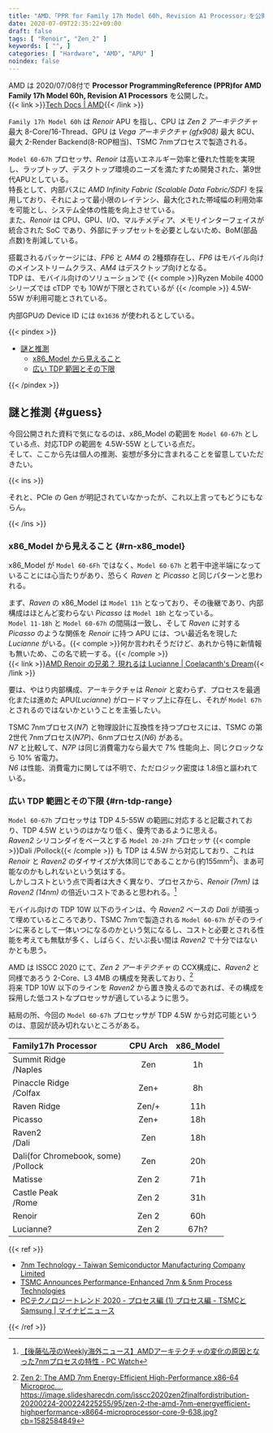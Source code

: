 ```yaml
---
title: "AMD、「PPR for Family 17h Model 60h, Revision A1 Processor」を公開"
date: 2020-07-09T22:35:22+09:00
draft: false
tags: [ "Renoir", "Zen_2" ]
keywords: [ "", ]
categories: [ "Hardware", "AMD", "APU" ]
noindex: false
---
```


AMD は 2020/07/08付で **Processor ProgrammingReference (PPR)for AMD Family 17h Model 60h, Revision A1 Processors** を公開した。  
{{< link >}}[Tech Docs | AMD](https://www.amd.com/en/support/tech-docs?keyword=family+17h+model+60h){{< /link >}}

`Family 17h Model 60h` は *Renoir* APU を指し、CPU は *Zen 2 アーキテクチャ* 最大 8-Core/16-Thread、GPU は *Vega アーキテクチャ (gfx908)* 最大 8CU、最大 2-Render Backend(8-ROP相当)、TSMC 7nmプロセスで製造される。  

`Model 60-67h` プロセッサ、*Renoir* は高いエネルギー効率と優れた性能を実現し、ラップトップ、デスクトップ環境のニーズを満たすため開発された、第9世代APUとしている。  
特長として、内部バスに *AMD Infinity Fabric (Scalable Data Fabric/SDF)* を採用しており、それによって最小限のレイテンシ、最大化された帯域幅の利用効率を可能とし、システム全体の性能を向上させている。  
また、*Renoir* は CPU、GPU、I/O、マルチメディア、メモリインターフェイスが統合された SoC であり、外部にチップセットを必要としないため、BoM(部品点数)を削減している。  

搭載されるパッケージには、*FP6* と *AM4* の 2種類存在し、*FP6* はモバイル向けのメインストリームクラス、*AM4* はデスクトップ向けとなる。  
TDP は、モバイル向けのソリューションで {{< comple >}}Ryzen Mobile 4000シリーズでは cTDP でも 10Wが下限とされているが {{< /comple >}} 4.5W-55W が利用可能とされている。  

内部GPUの Device ID には `0x1636` が使われるとしている。  

{{< pindex >}}

 * [謎と推測](#guess)
   * [x86\_Model から見えること](#rn-x86_model)
   * [広い TDP 範囲とその下限](#rn-tdp-range)

{{< /pindex >}}

## 謎と推測 {#guess}

今回公開された資料で気になるのは、x86\_Model の範囲を `Model 60-67h` としている点、対応TDP の範囲を 4.5W-55W としている点だ。  
そして、ここから先は個人の推測、妄想が多分に含まれることを留意していただきたい。  

{{< ins >}}

それと、PCIe の Gen が明記されていなかったが、これ以上言ってもどうにもならん。  

{{< /ins >}}

### x86\_Model から見えること {#rn-x86_model}
x86_Model が `Model 60-6Fh` ではなく、`Model 60-67h` と若干中途半端になっていることには心当たりがあり、恐らく *Raven* と *Picasso* と同じパターンと思われる。  

まず、*Raven* の x86_Model は `Model 11h` となっており、その後継であり、内部構成はほとんど変わらない *Picasso* は `Model 18h` となっている。  
`Model 11-18h` と `Model 60-67h` の間隔は一致し、そして *Raven* に対する *Picasso* のような関係を *Renoir* に持つ APU には、つい最近名を現した *Lucianne* がいる。{{< comple >}}何か言われそうだけど、あれから特に新情報も無いため、この名で統一する。{{< /comple >}}  
{{< link >}}[AMD Renoir の兄弟？ 現れるは Lucianne | Coelacanth's Dream](/posts/2020/06/20/amd-lucianne-apu/){{< /link >}}

要は、やはり内部構成、アーキテクチャは *Renoir* と変わらず、プロセスを最適化または進めた APU(*Lucianne*) がロードマップ上に存在し、それが `Model 67h` とされるのではないかということを主張したい。  

TSMC 7nmプロセス(*N7*) と物理設計に互換性を持つプロセスには、TSMC の第2世代 7nmプロセス(*N7P*)、6nmプロセス(*N6*) がある。  
*N7* と比較して、*N7P* は同じ消費電力なら最大で 7% 性能向上、同じクロックなら 10% 省電力。  
*N6* は性能、消費電力に関しては不明で、ただロジック密度は 1.8倍と謳われている。  

### 広い TDP 範囲とその下限 {#rn-tdp-range}
`Model 60-67h` プロセッサは TDP 4.5-55W の範囲に対応すると記載されており、TDP 4.5W というのはかなり低く、優秀であるように思える。  
*Raven2* シリコンダイをベースとする `Model 20-2Fh` プロセッサ {{< comple >}}Dali /Pollock{{< /comple >}} も TDP は 4.5W から対応しており、これは *Renoir* と *Raven2* のダイサイズが大体同じであることから(約155mm<sup>2</sup>)、まあ可能なのかもしれないという気はする。  
しかしコストという点で両者は大きく異なり、プロセスから、*Renoir (7nm)* は *Raven2 (14nm)* の倍近いコストであると思われる。[^7nm-cost]  

[^7nm-cost]: [【後藤弘茂のWeekly海外ニュース】AMDアーキテクチャの変化の原因となった7nmプロセスの特性 - PC Watch](https://pc.watch.impress.co.jp/docs/column/kaigai/1199176.html)

モバイル向けの TDP 10W 以下のラインは、今 *Raven2* ベースの *Dali* が頑張って埋めているところであり、TSMC 7nmで製造される `Model 60-67h` がそのラインに来るとして一体いつになるのかという気になるし、コストと必要とされる性能を考えても無駄が多く、しばらく、だいぶ長い間は *Raven2* で十分ではないかとも思う。  

AMD は ISSCC 2020 にて、*Zen 2 アーキテクチャ* の CCX構成に、*Raven2* と同様であろう 2-Core、L3 4MB の構成を発表しており、[^isscc-2020-zen2]  
将来 TDP 10W 以下のラインを *Raven2* から置き換えるのであれば、その構成を採用した低コストなプロセッサが適しているように思う。  

[^isscc-2020-zen2]: [Zen 2: The AMD 7nm Energy-Efficient High-Performance x86-64 Microproc…](https://www.slideshare.net/AMD/zen-2-the-amd-7nm-energyefficient-highperformance-x8664-microprocessor-core),<br> <https://image.slidesharecdn.com/isscc2020zen2finalfordistribution-20200224-200224225255/95/zen-2-the-amd-7nm-energyefficient-highperformance-x8664-microprocessor-core-9-638.jpg?cb=1582584849>
 
結局の所、今回の `Model 60-67h` プロセッサが TDP 4.5W から対応可能というのは、意図が読み切れないところがある。  

| Family17h Processor | CPU Arch | x86\_Model |
| :-- | :--: | :--: |
| Summit Ridge<br> /Naples | Zen | 1h |
| Pinaccle Ridge<br> /Colfax | Zen+ | 8h |
| Raven Ridge | Zen/+ | 11h |
| Picasso | Zen+ | 18h |
| Raven2<br> /Dali | Zen | 18h |
| Dali(for Chromebook, some)<br>/Pollock | Zen | 20h |
| Matisse | Zen 2 | 71h |
| Castle Peak<br> /Rome | Zen 2 | 31h |
| Renoir | Zen 2 | 60h
| Lucianne? | Zen 2 | 67h? |

{{< ref >}}

 * [7nm Technology - Taiwan Semiconductor Manufacturing Company Limited](https://www.tsmc.com/english/dedicatedFoundry/technology/7nm.htm)
 * [TSMC Announces Performance-Enhanced 7nm & 5nm Process Technologies](https://www.anandtech.com/show/14687/tsmc-announces-performanceenhanced-7nm-5nm-process-technologies)
 * [PCテクノロジートレンド 2020 - プロセス編 (1) プロセス編 - TSMCとSamsung | マイナビニュース](https://news.mynavi.jp/article/20200101-949108/)

{{< /ref >}}
